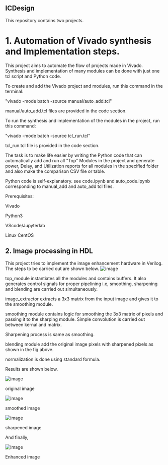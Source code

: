 ## ICDesign
 This repository contains two projects.
# 1. Automation of Vivado synthesis and Implementation steps.

This project aims to automate the flow of projects made in Vivado. Synthesis and implementation of many modules can be done with just one tcl script and Python code. 

To create and add the Vivado project and modules, run this command in the terminal:

"vivado -mode batch -source manual/auto_add.tcl"

manual/auto_add.tcl files are provided in the code section.

To run the synthesis and implementation of the modules in the project, run this command:

"vivado -mode batch -source tcl_run.tcl"

tcl_run.tcl file is provided in the code section.

The task is to make life easier by writing the Python code that can automatically add and run all "Top" Modules in the project and generate power, Delay, and Utilization reports for all modules in the specified folder and also make the comparison CSV file or table.

Python code is self-explanatory. see code.ipynb and auto_code.ipynb corresponding to manual_add and auto_add tcl files.

Prerequisites: 

Vivado

Python3

VScode/Jupyterlab

Linux CentOS

## 2. Image processing in HDL

This project tries to implement the image enhancement hardware in Verilog. The steps to be carried out are shown below.
![image](https://github.com/aashrey1234/ICDesign/assets/155153682/7b7e2870-c5b9-4ae5-95ab-fe3aeb3dd735)

top_module instantiates all the modules and contains buffers. It also generates control signals for proper pipelining i.e, smoothing, sharpening and blending are carried out simultaneously.

image_extractor extracts a 3x3 matrix from the input image and gives it to the smoothing module.

smoothing module contains logic for smoothing the 3x3 matrix of pixels and passing it to the sharping module. Simple convolution is carried out between kernal and matrix.

Sharpening process is same as smoothing.

blending module add the original image pixels with sharpened pixels as shown in the fig above.

normalization is done using standard formula.

Results are shown below.

![image](https://github.com/aashrey1234/ICDesign/assets/155153682/7c4e11c5-2bff-499a-8fac-f47fe1159529)

original image

![image](https://github.com/aashrey1234/ICDesign/assets/155153682/584ba132-3926-477c-8692-daa515491b41)

smoothed image

![image](https://github.com/aashrey1234/ICDesign/assets/155153682/0675b064-272a-4eed-859c-36f4bc50860d)

sharpened image

And finally,

![image](https://github.com/aashrey1234/ICDesign/assets/155153682/24b8b809-4db5-480d-9ca3-94726a134183)

Enhanced image
